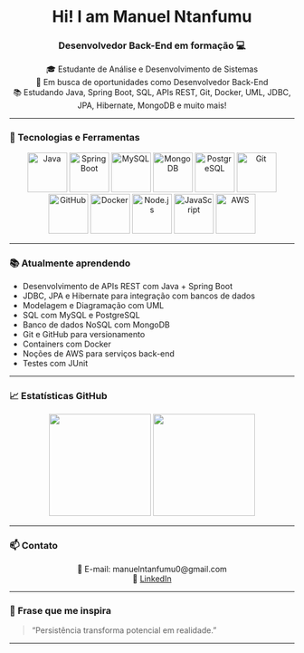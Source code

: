 <h1 align="center">Hi! I am Manuel Ntanfumu</h1>
<h3 align="center">Desenvolvedor Back-End em formação 💻</h3>

<p align="center">
  🎓 Estudante de Análise e Desenvolvimento de Sistemas <br>
  💼 Em busca de oportunidades como Desenvolvedor Back-End <br>
  📚 Estudando Java, Spring Boot, SQL, APIs REST, Git, Docker, UML, JDBC, JPA, Hibernate, MongoDB e muito mais!
</p>

---

### 🚀 Tecnologias e Ferramentas

<p align="center">
  <img src="https://cdn.jsdelivr.net/gh/devicons/devicon/icons/java/java-original-wordmark.svg" height="70" alt="Java" />
  <img src="https://cdn.jsdelivr.net/gh/devicons/devicon/icons/spring/spring-original-wordmark.svg" height="70" alt="Spring Boot" />
  <img src="https://cdn.jsdelivr.net/gh/devicons/devicon/icons/mysql/mysql-original-wordmark.svg" height="70" alt="MySQL" />
  <img src="https://cdn.jsdelivr.net/gh/devicons/devicon/icons/mongodb/mongodb-original-wordmark.svg" height="70" alt="MongoDB" />
  <img src="https://cdn.jsdelivr.net/gh/devicons/devicon/icons/postgresql/postgresql-original-wordmark.svg" height="70" alt="PostgreSQL" />
  <img src="https://cdn.jsdelivr.net/gh/devicons/devicon/icons/git/git-original-wordmark.svg" height="70" alt="Git" />
  <img src="https://cdn.jsdelivr.net/gh/devicons/devicon/icons/github/github-original-wordmark.svg" height="70" alt="GitHub" />
  <img src="https://cdn.jsdelivr.net/gh/devicons/devicon/icons/docker/docker-original-wordmark.svg" height="70" alt="Docker" />
  <img src="https://cdn.jsdelivr.net/gh/devicons/devicon/icons/nodejs/nodejs-original-wordmark.svg" height="70" alt="Node.js" />
  <img src="https://cdn.jsdelivr.net/gh/devicons/devicon/icons/javascript/javascript-original.svg" height="70" alt="JavaScript" />
  <img src="https://cdn.jsdelivr.net/gh/devicons/devicon/icons/aws/aws-original.svg" height="70" alt="AWS" />
</p>

---

### 📚 Atualmente aprendendo

- Desenvolvimento de APIs REST com Java + Spring Boot  
- JDBC, JPA e Hibernate para integração com bancos de dados  
- Modelagem e Diagramação com UML  
- SQL com MySQL e PostgreSQL  
- Banco de dados NoSQL com MongoDB  
- Git e GitHub para versionamento  
- Containers com Docker  
- Noções de AWS para serviços back-end  
- Testes com JUnit  

---

### 📈 Estatísticas GitHub

<div align="center">
  <img height="180em" src="https://github-readme-stats.vercel.app/api?username=manntanfumu0&show_icons=true&theme=radical"/>
  <img height="180em" src="https://github-readme-stats.vercel.app/api/top-langs/?username=manntanfumu0&layout=compact&theme=radical"/>
</div>

---

### 📫 Contato

<p align="center">
  📧 E-mail: manuelntanfumu0@gmail.com <br>
  💼 <a href="https://www.linkedin.com/in/manuel-filipe-ntanfumu-384612292?utm_source=share&utm_campaign=share_via&utm_content=profile&utm_medium=ios_app" target="_blank">LinkedIn</a>
</p>

---

### 💬 Frase que me inspira

> “Persistência transforma potencial em realidade.” 

---
